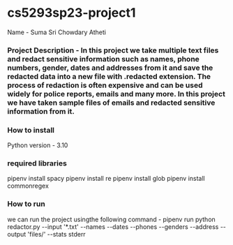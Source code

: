 # cs5293sp23-project1
Name - Suma Sri Chowdary Atheti

### Project Description - In this project we take multiple text files and redact sensitive information such as names, phone numbers, gender, dates and addresses from it and save the redacted data into a new file with .redacted extension. The process of redaction is often expensive and can be used widely for police reports, emails and many more. In this project we have taken sample files of emails and redacted sensitive information from it.
### How to install
Python version - 3.10
### required libraries
pipenv install spacy
pipenv install re
pipenv install glob
pipenv install commonregex
### How to run
we can run the project usingthe following command - 
pipenv run python redactor.py --input '*.txt' --names --dates --phones --genders --address --output 'files/' --stats stderr
